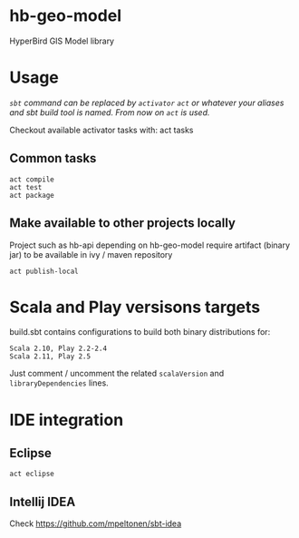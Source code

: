 # hb-geo-model
HyperBird GIS Model library

# Usage
*`sbt` command can be replaced by `activator` `act` or whatever your aliases and sbt build tool is named. From now on `act` is used.*

Checkout available activator tasks with: 
    act tasks

## Common tasks
    act compile
    act test
    act package

## Make available to other projects locally
Project such as hb-api depending on hb-geo-model require artifact (binary jar) to be available in ivy / maven repository

    act publish-local

# Scala and Play versisons targets
build.sbt contains configurations to build both binary distributions for: 

    Scala 2.10, Play 2.2-2.4 
    Scala 2.11, Play 2.5 

Just comment / uncomment the related `scalaVersion` and `libraryDependencies` lines.


# IDE integration

## Eclipse

    act eclipse 

## Intellij IDEA

Check https://github.com/mpeltonen/sbt-idea 


